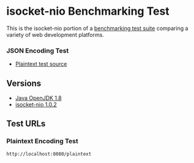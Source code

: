 # isocket-nio Benchmarking Test


This is the isocket-nio portion of a [benchmarking test suite](../) comparing a variety of web development platforms.

### JSON Encoding Test
* [Plaintext test source](src/main/java/cn/ibaijia/tfb/HttpBootstrap.java)

## Versions

* [Java OpenJDK 1.8](http://openjdk.java.net/)
* [isocket-nio 1.0.2](https://gitee.com/longzhili2005/soe)

## Test URLs
    
### Plaintext Encoding Test

    http://localhost:8080/plaintext